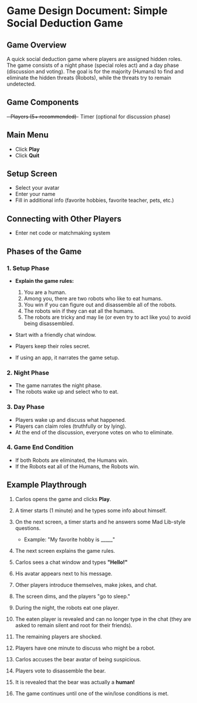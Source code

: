 # Game Design Document: Simple Social Deduction Game

## Game Overview
A quick social deduction game where players are assigned hidden roles. The game consists of a night phase (special roles act) and a day phase (discussion and voting). The goal is for the majority (Humans) to find and eliminate the hidden threats (Robots), while the threats try to remain undetected.

## Game Components
~~- Players (5+ recommended)~~- Timer (optional for discussion phase)

## Main Menu
- Click **Play**
- Click **Quit**

## Setup Screen
- Select your avatar
- Enter your name
- Fill in additional info (favorite hobbies, favorite teacher, pets, etc.)

## Connecting with Other Players
- Enter net code or matchmaking system

## Phases of the Game

### 1. Setup Phase
- **Explain the game rules:**
  1. You are a human.
  2. Among you, there are two robots who like to eat humans.
  3. You win if you can figure out and disassemble all of the robots.
  4. The robots win if they can eat all the humans.
  5. The robots are tricky and may lie (or even try to act like you) to avoid being disassembled.

- Start with a friendly chat window.
- Players keep their roles secret.
- If using an app, it narrates the game setup.

### 2. Night Phase
- The game narrates the night phase.
- The robots wake up and select who to eat.

### 3. Day Phase
- Players wake up and discuss what happened.
- Players can claim roles (truthfully or by lying).
- At the end of the discussion, everyone votes on who to eliminate.

### 4. Game End Condition
- If both Robots are eliminated, the Humans win.
- If the Robots eat all of the Humans, the Robots win.

## Example Playthrough

1. Carlos opens the game and clicks **Play**.
2. A timer starts (1 minute) and he types some info about himself.
3. On the next screen, a timer starts and he answers some Mad Lib-style questions.
   - Example: "My favorite hobby is _____"
4. The next screen explains the game rules.
5. Carlos sees a chat window and types **"Hello!"**
6. His avatar appears next to his message.
7. Other players introduce themselves, make jokes, and chat.

8. The screen dims, and the players "go to sleep."
9. During the night, the robots eat one player.
10. The eaten player is revealed and can no longer type in the chat (they are asked to remain silent and root for their friends).

11. The remaining players are shocked.
12. Players have one minute to discuss who might be a robot.
13. Carlos accuses the bear avatar of being suspicious.
14. Players vote to disassemble the bear.
15. It is revealed that the bear was actually a **human!**

16. The game continues until one of the win/lose conditions is met.
